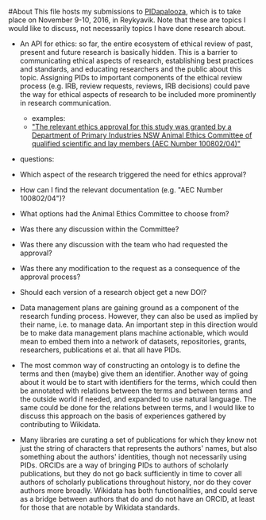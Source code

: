 #About
This file hosts my submissions to [PIDapalooza](http://pidapalooza.org/), which is to take place on November 9-10, 2016, in Reykyavik. Note that these are topics I would like to discuss, not necessarily topics I have done research about.

- An API for ethics: so far, the entire ecosystem of ethical review of past, present and future research is basically hidden. This is a barrier to communicating ethical aspects of research, establishing best practices and standards, and educating researchers and the public about this topic. Assigning PIDs to important components of the ethical review process (e.g. IRB, review requests, reviews, IRB decisions) could pave the way for ethical aspects of research to be included more prominently in research communication.

  - examples:
   - ["The relevant ethics approval for this study was granted by a Department of Primary Industries NSW Animal Ethics Committee of qualified scientific and lay members (AEC Number 100802/04)"](https://doi.org/10.1186/s40317-016-0107-6)
 - questions:
  - Which aspect of the research triggered the need for ethics approval?
  - How can I find the relevant documentation (e.g. "AEC Number 100802/04")?
  - What options had the Animal Ethics Committee to choose from?
  - Was there any discussion within the Committee?
  - Was there any discussion with the team who had requested the approval?
  - Was there any modification to the request as a consequence of the approval process?
  
- Should each version of a research object get a new DOI?

- Data management plans are gaining ground as a component of the research funding process. However, they can also be used as implied by their name, i.e. to manage data. An important step in this direction would be to make data management plans machine actionable, which would mean to embed them into a network of datasets, repositories, grants, researchers, publications et al. that all have PIDs.

- The most common way of constructing an ontology is to define the terms and then (maybe) give them an identifier. Another way of going about it would be to start with identifiers for the terms, which could then be annotated with relations between the terms and between terms and the outside world if needed, and expanded to use natural language. The same could be done for the relations between terms, and I would like to discuss this approach on the basis of experiences gathered by contributing to Wikidata.

- Many libraries are curating a set of publications for which they know not just the string of characters that represents the authors' names, but also something about the authors' identities, though not necessarily using PIDs. ORCIDs are a way of bringing PIDs to authors of scholarly publications, but they do not go back sufficiently in time to cover all authors of scholarly publications throughout history, nor do they cover authors more broadly. Wikidata has both functionalities, and could serve as a bridge between authors that do and do not have an ORCID, at least for those that are notable by Wikidata standards.
